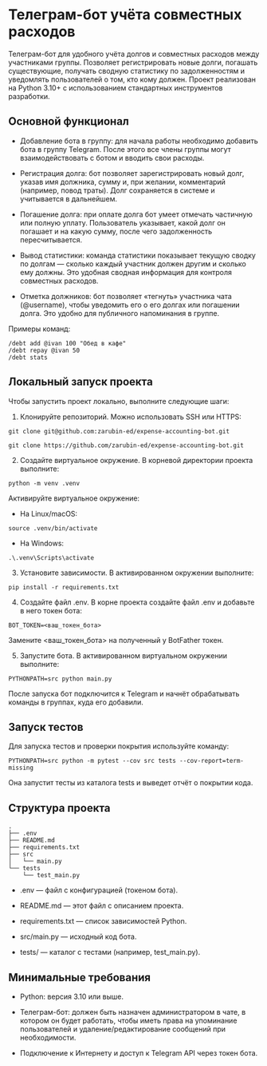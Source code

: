 # Телеграм-бот учёта совместных расходов

Телеграм-бот для удобного учёта долгов и совместных расходов между участниками группы. Позволяет регистрировать новые долги, погашать существующие, получать сводную статистику по задолженностям и уведомлять пользователей о том, кто кому должен. Проект реализован на Python 3.10+ с использованием стандартных инструментов разработки.

## Основной функционал

- Добавление бота в группу: для начала работы необходимо добавить бота в группу Telegram. После этого все члены группы могут взаимодействовать с ботом и вводить свои расходы.

- Регистрация долга: бот позволяет зарегистрировать новый долг, указав имя должника, сумму и, при желании, комментарий (например, повод траты). Долг сохраняется в системе и учитывается в дальнейшем.

- Погашение долга: при оплате долга бот умеет отмечать частичную или полную уплату. Пользователь указывает, какой долг он погашает и на какую сумму, после чего задолженность пересчитывается.

- Вывод статистики: команда статистики показывает текущую сводку по долгам — сколько каждый участник должен другим и сколько ему должны. Это удобная сводная информация для контроля совместных расходов.

- Отметка должников: бот позволяет «тегнуть» участника чата (@username), чтобы уведомить его о его долгах или погашении долга. Это удобно для публичного напоминания в группе.

Примеры команд:
```
/debt add @ivan 100 "Обед в кафе"
/debt repay @ivan 50
/debt stats
```
## Локальный запуск проекта

Чтобы запустить проект локально, выполните следующие шаги:

1. Клонируйте репозиторий. Можно использовать SSH или HTTPS:

```
git clone git@github.com:zarubin-ed/expense-accounting-bot.git

git clone https://github.com/zarubin-ed/expense-accounting-bot.git
```

2. Создайте виртуальное окружение. В корневой директории проекта выполните:

```
python -m venv .venv
```
Активируйте виртуальное окружение:

- На Linux/macOS:
```
source .venv/bin/activate
```
- На Windows:
```
.\.venv\Scripts\activate
```
3. Установите зависимости. В активированном окружении выполните:
```
pip install -r requirements.txt
```
4. Создайте файл .env. В корне проекта создайте файл .env и добавьте в него токен бота:
```
BOT_TOKEN=<ваш_токен_бота>
```
Замените <ваш_токен_бота> на полученный у BotFather токен.

5. Запустите бота. В активированном виртуальном окружении выполните:
```
PYTHONPATH=src python main.py
```
После запуска бот подключится к Telegram и начнёт обрабатывать команды в группах, куда его добавили.

## Запуск тестов

Для запуска тестов и проверки покрытия используйте команду:
```
PYTHONPATH=src python -m pytest --cov src tests --cov-report=term-missing
```
Она запустит тесты из каталога tests и выведет отчёт о покрытии кода.

## Структура проекта

```
.
├── .env
├── README.md
├── requirements.txt
├── src
│   └── main.py
└── tests
    └── test_main.py
```

- .env — файл с конфигурацией (токеном бота).

- README.md — этот файл с описанием проекта.

- requirements.txt — список зависимостей Python.

- src/main.py — исходный код бота.

- tests/ — каталог с тестами (например, test_main.py).

## Минимальные требования

- Python: версия 3.10 или выше.

- Телеграм-бот: должен быть назначен администратором в чате, в котором он будет работать, чтобы иметь права на упоминание пользователей и удаление/редактирование сообщений при необходимости.

- Подключение к Интернету и доступ к Telegram API через токен бота.